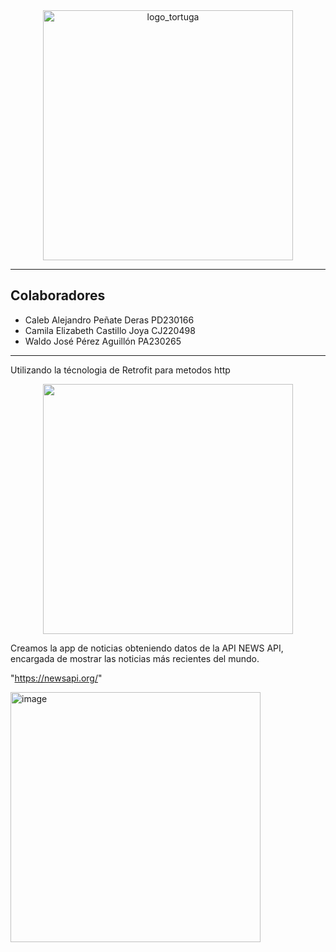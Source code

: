 <div align="center">
  <img src="https://github.com/user-attachments/assets/87b26a18-3d42-4a6f-b4b0-3dd2d3621043" alt="logo_tortuga" width="400">
</div>

********************************************************************************************************************
<h2>Colaboradores</h2>

- Caleb Alejandro Peñate Deras PD230166
- Camila Elizabeth Castillo Joya CJ220498
- Waldo José Pérez Aguillón PA230265
********************************************************************************************************************
Utilizando la técnologia de Retrofit para metodos http

<div align="center">
  <img src="https://github.com/user-attachments/assets/2702ef42-d1e4-4229-a93a-6a1779beb430" width="400"/>
</div>

Creamos la app de noticias obteniendo datos de la API NEWS API, encargada de mostrar las noticias más recientes del mundo.

"https://newsapi.org/"

<img width="400" height="400" alt="image" src="https://github.com/user-attachments/assets/652d6b7f-5be4-48d9-aa95-3f4651c4029c" />

